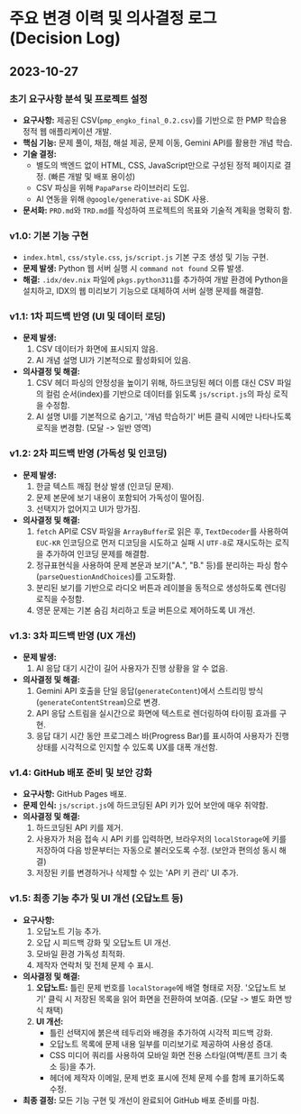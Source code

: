 # 주요 변경 이력 및 의사결정 로그 (Decision Log)

## 2023-10-27

### 초기 요구사항 분석 및 프로젝트 설정
- **요구사항:** 제공된 CSV(`pmp_engko_final_0.2.csv`)를 기반으로 한 PMP 학습용 정적 웹 애플리케이션 개발.
- **핵심 기능:** 문제 풀이, 채점, 해설 제공, 문제 이동, Gemini API를 활용한 개념 학습.
- **기술 결정:**
    - 별도의 백엔드 없이 HTML, CSS, JavaScript만으로 구성된 정적 페이지로 결정. (빠른 개발 및 배포 용이성)
    - CSV 파싱을 위해 `PapaParse` 라이브러리 도입.
    - AI 연동을 위해 `@google/generative-ai` SDK 사용.
- **문서화:** `PRD.md`와 `TRD.md`를 작성하여 프로젝트의 목표와 기술적 계획을 명확히 함.

### v1.0: 기본 기능 구현
- `index.html`, `css/style.css`, `js/script.js` 기본 구조 생성 및 기능 구현.
- **문제 발생:** Python 웹 서버 실행 시 `command not found` 오류 발생.
- **해결:** `.idx/dev.nix` 파일에 `pkgs.python311`를 추가하여 개발 환경에 Python을 설치하고, IDX의 웹 미리보기 기능으로 대체하여 서버 실행 문제를 해결함.

### v1.1: 1차 피드백 반영 (UI 및 데이터 로딩)
- **문제 발생:**
    1. CSV 데이터가 화면에 표시되지 않음.
    2. AI 개념 설명 UI가 기본적으로 활성화되어 있음.
- **의사결정 및 해결:**
    1. CSV 헤더 파싱의 안정성을 높이기 위해, 하드코딩된 헤더 이름 대신 CSV 파일의 컬럼 순서(index)를 기반으로 데이터를 읽도록 `js/script.js`의 파싱 로직을 수정함.
    2. AI 설명 UI를 기본적으로 숨기고, '개념 학습하기' 버튼 클릭 시에만 나타나도록 로직을 변경함. (모달 -> 일반 영역)

### v1.2: 2차 피드백 반영 (가독성 및 인코딩)
- **문제 발생:**
    1. 한글 텍스트 깨짐 현상 발생 (인코딩 문제).
    2. 문제 본문에 보기 내용이 포함되어 가독성이 떨어짐.
    3. 선택지가 없어지고 UI가 망가짐.
- **의사결정 및 해결:**
    1. `fetch` API로 CSV 파일을 `ArrayBuffer`로 읽은 후, `TextDecoder`를 사용하여 `EUC-KR` 인코딩으로 먼저 디코딩을 시도하고 실패 시 `UTF-8`로 재시도하는 로직을 추가하여 인코딩 문제를 해결함.
    2. 정규표현식을 사용하여 문제 본문과 보기("A.", "B." 등)를 분리하는 파싱 함수(`parseQuestionAndChoices`)를 고도화함.
    3. 분리된 보기를 기반으로 라디오 버튼과 레이블을 동적으로 생성하도록 렌더링 로직을 수정함.
    4. 영문 문제는 기본 숨김 처리하고 토글 버튼으로 제어하도록 UI 개선.

### v1.3: 3차 피드백 반영 (UX 개선)
- **문제 발생:**
    1. AI 응답 대기 시간이 길어 사용자가 진행 상황을 알 수 없음.
- **의사결정 및 해결:**
    1. Gemini API 호출을 단일 응답(`generateContent`)에서 스트리밍 방식(`generateContentStream`)으로 변경.
    2. API 응답 스트림을 실시간으로 화면에 텍스트로 렌더링하여 타이핑 효과를 구현.
    3. 응답 대기 시간 동안 프로그레스 바(Progress Bar)를 표시하여 사용자가 진행 상태를 시각적으로 인지할 수 있도록 UX를 대폭 개선함.

### v1.4: GitHub 배포 준비 및 보안 강화
- **요구사항:** GitHub Pages 배포.
- **문제 인식:** `js/script.js`에 하드코딩된 API 키가 있어 보안에 매우 취약함.
- **의사결정 및 해결:**
    1. 하드코딩된 API 키를 제거.
    2. 사용자가 처음 접속 시 API 키를 입력하면, 브라우저의 `localStorage`에 키를 저장하여 다음 방문부터는 자동으로 불러오도록 수정. (보안과 편의성 동시 해결)
    3. 저장된 키를 변경하거나 삭제할 수 있는 'API 키 관리' UI 추가.

### v1.5: 최종 기능 추가 및 UI 개선 (오답노트 등)
- **요구사항:**
    1. 오답노트 기능 추가.
    2. 오답 시 피드백 강화 및 오답노트 UI 개선.
    3. 모바일 환경 가독성 최적화.
    4. 제작자 연락처 및 전체 문제 수 표시.
- **의사결정 및 해결:**
    1. **오답노트:** 틀린 문제 번호를 `localStorage`에 배열 형태로 저장. '오답노트 보기' 클릭 시 저장된 목록을 읽어 화면을 전환하여 보여줌. (모달 -> 별도 화면 방식 채택)
    2. **UI 개선:**
        - 틀린 선택지에 붉은색 테두리와 배경을 추가하여 시각적 피드백 강화.
        - 오답노트 목록에 문제 내용 일부를 미리보기로 제공하여 사용성 증대.
        - CSS 미디어 쿼리를 사용하여 모바일 화면 전용 스타일(여백/폰트 크기 축소 등)을 추가.
        - 헤더에 제작자 이메일, 문제 번호 표시에 전체 문제 수를 함께 표기하도록 수정.
- **최종 결정:** 모든 기능 구현 및 개선이 완료되어 GitHub 배포 준비를 마침.

